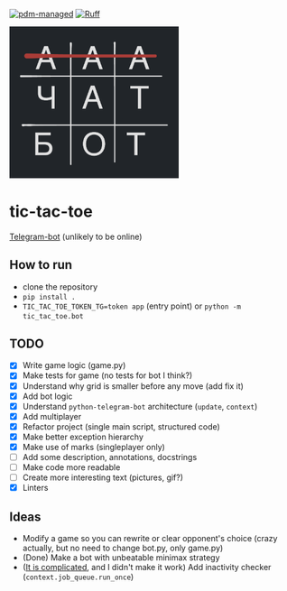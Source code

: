 [![pdm-managed](https://img.shields.io/badge/pdm-managed-blueviolet)](https://pdm-project.org)
[![Ruff](https://img.shields.io/endpoint?url=https://raw.githubusercontent.com/astral-sh/ruff/main/assets/badge/v2.json)](https://github.com/astral-sh/ruff)

<img src="./art/ttt.png" width="300"/>

# tic-tac-toe

[Telegram-bot](https://t.me/tictactoe48573bot) (unlikely to be online)

## How to run

- clone the repository
- `pip install .`
- `TIC_TAC_TOE_TOKEN_TG=token app` (entry point) or `python -m tic_tac_toe.bot`

## TODO

- [x] Write game logic (game.py)
- [x] Make tests for game (no tests for bot I think?)
- [x] Understand why grid is smaller before any move (add fix it)
- [x] Add bot logic
- [x] Understand `python-telegram-bot` architecture (`update`, `context`)
- [x] Add multiplayer
- [x] Refactor project (single main script, structured code)
- [x] Make better exception hierarchy
- [x] Make use of marks (singleplayer only)
- [ ] Add some description, annotations, docstrings
- [ ] Make code more readable
- [ ] Create more interesting text (pictures, gif?)
- [x] Linters

## Ideas

- Modify a game so you can rewrite or clear opponent's choice (crazy actually, but no need to change bot.py, only game.py)
- (Done) Make a bot with unbeatable minimax strategy
- ([It is complicated](https://github.com/python-telegram-bot/python-telegram-bot/issues/1907), and I didn't make it work) Add inactivity checker (`context.job_queue.run_once`)
